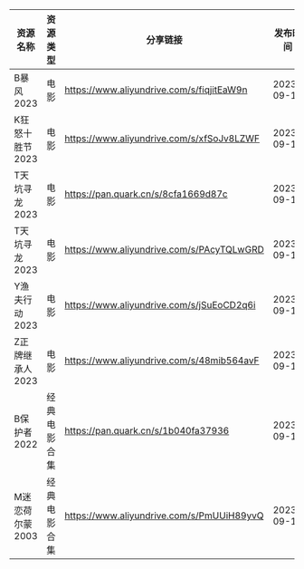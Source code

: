 | 资源名称       | 资源类型   | 分享链接                                      | 发布时间       |
| ---------- | ------ | ----------------------------------------- | ---------- |
| B暴风2023    | 电影     | https://www.aliyundrive.com/s/fiqjitEaW9n | 2023-09-10 |
| K狂怒十胜节2023 | 电影     | https://www.aliyundrive.com/s/xfSoJv8LZWF | 2023-09-10 |
| T天坑寻龙2023  | 电影     | https://pan.quark.cn/s/8cfa1669d87c       | 2023-09-10 |
| T天坑寻龙2023  | 电影     | https://www.aliyundrive.com/s/PAcyTQLwGRD | 2023-09-10 |
| Y渔夫行动2023  | 电影     | https://www.aliyundrive.com/s/jSuEoCD2q6i | 2023-09-10 |
| Z正牌继承人2023 | 电影     | https://www.aliyundrive.com/s/48mib564avF | 2023-09-10 |
| B保护者2022   | 经典电影合集 | https://pan.quark.cn/s/1b040fa37936       | 2023-09-10 |
| M迷恋荷尔蒙2003 | 经典电影合集 | https://www.aliyundrive.com/s/PmUUiH89yvQ | 2023-09-10 |
